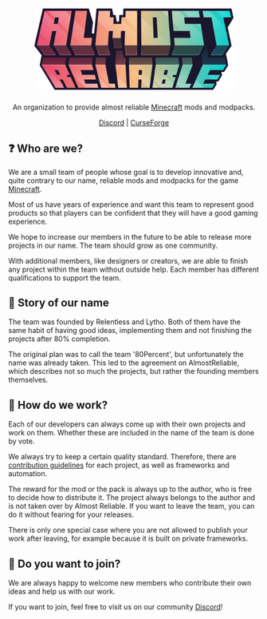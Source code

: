 <h1 align="center">
    <a href="https://github.com/AlmostReliable/"><img src="banner.png" alt="Logo" width=400></a>
</h1>
<div align="center">

An organization to provide almost reliable [Minecraft] mods and modpacks.

[Discord] | [CurseForge]

</div>

## **❓ Who are we?**
We are a small team of people whose goal is to develop innovative and, quite contrary to our name, reliable mods and modpacks for the game [Minecraft].

Most of us have years of experience and want this team to represent good products so that players can be confident that they will have a good gaming experience.

We hope to increase our members in the future to be able to release more projects in our name. The team should grow as one community.

With additional members, like designers or creators, we are able to finish any project within the team without outside help. Each member has different qualifications to support the team.

## **👀 Story of our name**
The team was founded by Relentless and Lytho. Both of them have the same habit of having good ideas, implementing them and not finishing the projects after 80% completion.

The original plan was to call the team '80Percent', but unfortunately the name was already taken. This led to the agreement on AlmostReliable, which describes not so much the projects, but rather the founding members themselves.

## **🔧 How do we work?**
Each of our developers can always come up with their own projects and work on them. Whether these are included in the name of the team is done by vote.

We always try to keep a certain quality standard. Therefore, there are [contribution guidelines] for each project, as well as frameworks and automation.

The reward for the mod or the pack is always up to the author, who is free to decide how to distribute it. The project always belongs to the author and is not taken over by Almost Reliable. If you want to leave the team, you can do it without fearing for your releases.

There is only one special case where you are not allowed to publish your work after leaving, for example because it is built on private frameworks.

## **💚 Do you want to join?**
We are always happy to welcome new members who contribute their own ideas and help us with our work.

If you want to join, feel free to visit us on our community [Discord]!


<!-- Links -->
[minecraft]: https://www.minecraft.net/
[discord]: https://discord.com/invite/ThFnwZCyYY
[curseforge]: https://www.curseforge.com/members/teamalmostreliable/projects
[contribution guidelines]: https://github.com/AlmostReliable/.github/blob/main/.github/CONTRIBUTING.md
